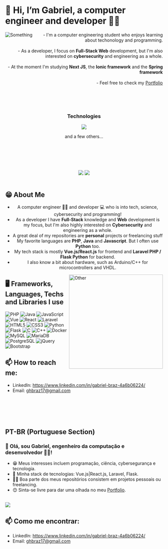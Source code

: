 # 👋 Hi, I’m Gabriel, a computer engineer and developer 👨‍💻
<img align='left'  src='https://media.tenor.com/p0kz7NOqxTkAAAAC/kaito-typing.gif' alt='Something' />
<!-- <img align='left' width='480' height='320' src="https://media.tenor.com/BKUNP1p1D_wAAAAd/mr-robot-hello.gif" alt='Something' /> -->
<div align='right'>
        - I'm a computer engineering student who enjoys learning about techonology and programming.<br><br>
        - As a developer, I focus on <strong>Full-Stack Web</strong> development, but I'm also interested on <strong> cybersecurity </strong> and engineering as a whole.<br><br>
        - At the moment I'm studying <strong>Next JS</strong>, the <strong>Ionic framework</strong> and the <strong>Spring framework</strong><br><br>
        - Feel free to check my <a href='https://gabrielhenb.github.io/'>Portfolio</a>
</div>

<br> <br> <br>
<h3 align="center"> Technologies </h3>
<p align="center">
  <a href="https://skillicons.dev">
    <img src="https://skillicons.dev/icons?i=vue,react,js,laravel,php,flask,python,java,docker,html,css,tailwind,bootstrap&theme=dark" />
  </a>
</p>
<p align="center"> and a few others... </p>
<!-- Esses espacos alinham os negocios enbaixo -->
<br> <br> <br> <br> <br>
<!-- Fim dos espacos de alinhamento -->
<!-- <a href='https://br.linkedin.com/in/gabriel-braz-4a6b06224?trk=people-guest_people_search-card' >Linkedin</a> -->
<div align='center'>
  <!--<div class="test">-->
<picture>
  <source
    srcset="https://github-readme-stats.vercel.app/api?username=GabrielHenB&show_icons=true&hide=rank&theme=midnight-purple&include_all_commits=true&rank_icon=github"
    media="(prefers-color-scheme: dark)"
  />
  <source
    srcset="https://github-readme-stats.vercel.app/api?username=GabrielHenB&show_icons=true&hide=rank&theme=gruvbox_light&include_all_commits=true&rank_icon=github"
    media="(prefers-color-scheme: light), (prefers-color-scheme: no-preference)"
  />
  <img src="https://github-readme-stats.vercel.app/api?username=GabrielHenB&show_icons=true&include_all_commits=true&rank_icon=github" />
</picture><!--</div>
<div class="test">--><picture>
  <source
    srcset="https://github-readme-stats.vercel.app/api/top-langs/?username=GabrielHenB&layout=donut&theme=midnight-purple&langs_count=8"
    media="(prefers-color-scheme: dark)"
  />
  <source
    srcset="https://github-readme-stats.vercel.app/api/top-langs/?username=GabrielHenB&layout=donut&theme=gruvbox_light&langs_count=8"
    media="(prefers-color-scheme: light), (prefers-color-scheme: no-preference)"
  />
  <img src="https://github-readme-stats.vercel.app/api/top-langs/?username=GabrielHenB&layout=donut&theme=gruvbox_light&langs_count=8" />
</picture><!--</div>-->
</div>

<br>

## 😁 About Me
<div align='center'>
    <ul>
      <li> A computer engineer 👨‍💻 and developer 💻 who is into tech, science, cybersecurity and programming!</li>
      <li> As a developer I have <strong>Full-Stack</strong> knowledge and <strong>Web</strong> development is my focus, but I'm also highly interested on <strong>Cybersecurity</strong> and engineering as a whole.</li>
      <li> A great deal of my repositories are <strong>personal</strong> projects or freelancing stuff </li>
      <li> My favorite languages are <strong>PHP</strong>, <strong>Java</strong> and <strong>Javascript</strong>. But I often use <strong>Python</strong> too. </li>
      <li>My tech stack is mostly <strong>Vue.js/React.js</strong> for frontend and <strong>Laravel PHP / Flask Python</strong> for backend.</li>
      <li> I also know a bit about hardware, such as Arduino/C++ for microcontrollers and VHDL. </li>
    </ul>
</div>
<!-- <img align='right'  src='https://media.tenor.com/p0kz7NOqxTkAAAAC/kaito-typing.gif' alt='Something' /> -->

<img align="right" height='300' src="https://media.tenor.com/BKUNP1p1D_wAAAAd/mr-robot-hello.gif" alt="Other" />

## 🖥 Frameworks,  Languages, Techs and Libraries I use

![PHP](https://img.shields.io/badge/php-%23777BB4.svg?style=for-the-badge&logo=php&logoColor=white)
![Java](https://img.shields.io/badge/java-%23ED8B00.svg?style=for-the-badge&logo=openjdk&logoColor=white)
![JavaScript](https://img.shields.io/badge/javascript-%23323330.svg?style=for-the-badge&logo=javascript&logoColor=%23F7DF1E)
![Vue](https://img.shields.io/badge/vuejs-%2335495e.svg?style=for-the-badge&logo=vuedotjs&logoColor=%234FC08D)
![React](https://img.shields.io/badge/React-20232A?style=for-the-badge&logo=react&logoColor=61DAFB)
![Laravel](https://img.shields.io/badge/laravel-%23FF2D20.svg?style=for-the-badge&logo=laravel&logoColor=white)
![HTML5](https://img.shields.io/badge/html5-%23E34F26.svg?style=for-the-badge&logo=html5&logoColor=white)
![CSS3](https://img.shields.io/badge/css3-%231572B6.svg?style=for-the-badge&logo=css3&logoColor=white)
![Python](https://img.shields.io/badge/Python-FFD43B?style=for-the-badge&logo=python&logoColor=blue)
![Flask](https://img.shields.io/badge/Flask-000000?style=for-the-badge&logo=flask&logoColor=white)
![C](https://img.shields.io/badge/c-%2300599C.svg?style=for-the-badge&logo=c&logoColor=white)
![C++](https://img.shields.io/badge/c++-%2300599C.svg?style=for-the-badge&logo=c%2B%2B&logoColor=white)
![Docker](https://img.shields.io/badge/Docker-2CA5E0?style=for-the-badge&logo=docker&logoColor=white)
![MySQL](https://img.shields.io/badge/mysql-%2300f.svg?style=for-the-badge&logo=mysql&logoColor=white)
![MariaDB](https://img.shields.io/badge/MariaDB-003545?style=for-the-badge&logo=mariadb&logoColor=white)
![PostgreSQL](https://img.shields.io/badge/PostgreSQL-316192?style=for-the-badge&logo=postgresql&logoColor=white)
![jQuery](https://img.shields.io/badge/jquery-%230769AD.svg?style=for-the-badge&logo=jquery&logoColor=white)
![Bootstrap](https://img.shields.io/badge/bootstrap-%238511FA.svg?style=for-the-badge&logo=bootstrap&logoColor=white)


## 📫 How to reach me:
- LinkedIn: https://www.linkedin.com/in/gabriel-braz-4a6b06224/ 
- Email: ghbraz17@gmail.com

<br> <br> <br> <br>

## PT-BR (Portuguese Section)
### 👋 Olá, sou Gabriel, engenheiro da computação e desenvolvedor 👨‍💻!

- 😁 Meus interesses incluem programação, ciência, cybersegurança e tecnologia.
- 🦾 Minha stack de tecnologias: Vue.js|React.js, Laravel, Flask.
- 👨‍💻 Boa parte dos meus repositórios consistem em projetos pessoais ou freelancing.
- 😊 Sinta-se livre para dar uma olhada no meu <a href='https://gabrielhenb.github.io/'>Portfolio</a>.

<br>

<a href='https://br.linkedin.com/in/gabriel-braz-4a6b06224?trk=people-guest_people_search-card' align='center'>
  <img src='https://img.shields.io/badge/LinkedIn-0077B5?style=for-the-badge&logo=linkedin&logoColor=white' />
</a>

## 📫 Como me encontrar:
- LinkedIn: https://www.linkedin.com/in/gabriel-braz-4a6b06224/ 
- Email: ghbraz17@gmail.com

<!---
GabrielHenB/GabrielHenB is a ✨ special ✨ repository because its `README.md` (this file) appears on your GitHub profile.
You can click the Preview link to take a look at your changes.
--->
